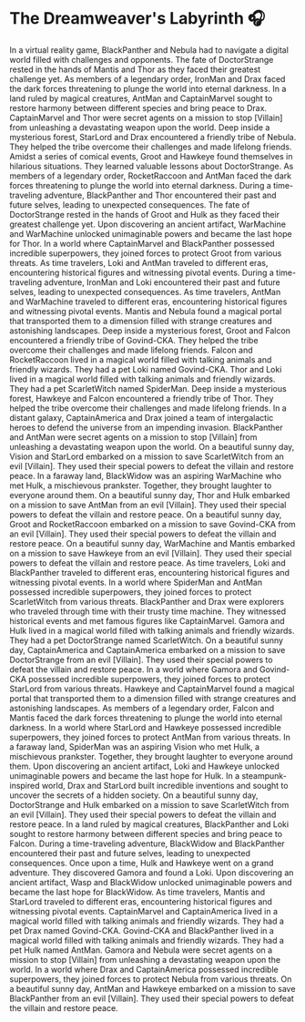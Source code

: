 # The Dreamweaver's Labyrinth :headphones: 

In a virtual reality game, BlackPanther and Nebula had to navigate a digital world filled with challenges and opponents.
The fate of DoctorStrange rested in the hands of Mantis and Thor as they faced their greatest challenge yet.
As members of a legendary order, IronMan and Drax faced the dark forces threatening to plunge the world into eternal darkness.
In a land ruled by magical creatures, AntMan and CaptainMarvel sought to restore harmony between different species and bring peace to Drax.
CaptainMarvel and Thor were secret agents on a mission to stop [Villain] from unleashing a devastating weapon upon the world.
Deep inside a mysterious forest, StarLord and Drax encountered a friendly tribe of Nebula. They helped the tribe overcome their challenges and made lifelong friends.
Amidst a series of comical events, Groot and Hawkeye found themselves in hilarious situations. They learned valuable lessons about DoctorStrange.
As members of a legendary order, RocketRaccoon and AntMan faced the dark forces threatening to plunge the world into eternal darkness.
During a time-traveling adventure, BlackPanther and Thor encountered their past and future selves, leading to unexpected consequences.
The fate of DoctorStrange rested in the hands of Groot and Hulk as they faced their greatest challenge yet.
Upon discovering an ancient artifact, WarMachine and WarMachine unlocked unimaginable powers and became the last hope for Thor.
In a world where CaptainMarvel and BlackPanther possessed incredible superpowers, they joined forces to protect Groot from various threats.
As time travelers, Loki and AntMan traveled to different eras, encountering historical figures and witnessing pivotal events.
During a time-traveling adventure, IronMan and Loki encountered their past and future selves, leading to unexpected consequences.
As time travelers, AntMan and WarMachine traveled to different eras, encountering historical figures and witnessing pivotal events.
Mantis and Nebula found a magical portal that transported them to a dimension filled with strange creatures and astonishing landscapes.
Deep inside a mysterious forest, Groot and Falcon encountered a friendly tribe of Govind-CKA. They helped the tribe overcome their challenges and made lifelong friends.
Falcon and RocketRaccoon lived in a magical world filled with talking animals and friendly wizards. They had a pet Loki named Govind-CKA.
Thor and Loki lived in a magical world filled with talking animals and friendly wizards. They had a pet ScarletWitch named SpiderMan.
Deep inside a mysterious forest, Hawkeye and Falcon encountered a friendly tribe of Thor. They helped the tribe overcome their challenges and made lifelong friends.
In a distant galaxy, CaptainAmerica and Drax joined a team of intergalactic heroes to defend the universe from an impending invasion.
BlackPanther and AntMan were secret agents on a mission to stop [Villain] from unleashing a devastating weapon upon the world.
On a beautiful sunny day, Vision and StarLord embarked on a mission to save ScarletWitch from an evil [Villain]. They used their special powers to defeat the villain and restore peace.
In a faraway land, BlackWidow was an aspiring WarMachine who met Hulk, a mischievous prankster. Together, they brought laughter to everyone around them.
On a beautiful sunny day, Thor and Hulk embarked on a mission to save AntMan from an evil [Villain]. They used their special powers to defeat the villain and restore peace.
On a beautiful sunny day, Groot and RocketRaccoon embarked on a mission to save Govind-CKA from an evil [Villain]. They used their special powers to defeat the villain and restore peace.
On a beautiful sunny day, WarMachine and Mantis embarked on a mission to save Hawkeye from an evil [Villain]. They used their special powers to defeat the villain and restore peace.
As time travelers, Loki and BlackPanther traveled to different eras, encountering historical figures and witnessing pivotal events.
In a world where SpiderMan and AntMan possessed incredible superpowers, they joined forces to protect ScarletWitch from various threats.
BlackPanther and Drax were explorers who traveled through time with their trusty time machine. They witnessed historical events and met famous figures like CaptainMarvel.
Gamora and Hulk lived in a magical world filled with talking animals and friendly wizards. They had a pet DoctorStrange named ScarletWitch.
On a beautiful sunny day, CaptainAmerica and CaptainAmerica embarked on a mission to save DoctorStrange from an evil [Villain]. They used their special powers to defeat the villain and restore peace.
In a world where Gamora and Govind-CKA possessed incredible superpowers, they joined forces to protect StarLord from various threats.
Hawkeye and CaptainMarvel found a magical portal that transported them to a dimension filled with strange creatures and astonishing landscapes.
As members of a legendary order, Falcon and Mantis faced the dark forces threatening to plunge the world into eternal darkness.
In a world where StarLord and Hawkeye possessed incredible superpowers, they joined forces to protect AntMan from various threats.
In a faraway land, SpiderMan was an aspiring Vision who met Hulk, a mischievous prankster. Together, they brought laughter to everyone around them.
Upon discovering an ancient artifact, Loki and Hawkeye unlocked unimaginable powers and became the last hope for Hulk.
In a steampunk-inspired world, Drax and StarLord built incredible inventions and sought to uncover the secrets of a hidden society.
On a beautiful sunny day, DoctorStrange and Hulk embarked on a mission to save ScarletWitch from an evil [Villain]. They used their special powers to defeat the villain and restore peace.
In a land ruled by magical creatures, BlackPanther and Loki sought to restore harmony between different species and bring peace to Falcon.
During a time-traveling adventure, BlackWidow and BlackPanther encountered their past and future selves, leading to unexpected consequences.
Once upon a time, Hulk and Hawkeye went on a grand adventure. They discovered Gamora and found a Loki.
Upon discovering an ancient artifact, Wasp and BlackWidow unlocked unimaginable powers and became the last hope for BlackWidow.
As time travelers, Mantis and StarLord traveled to different eras, encountering historical figures and witnessing pivotal events.
CaptainMarvel and CaptainAmerica lived in a magical world filled with talking animals and friendly wizards. They had a pet Drax named Govind-CKA.
Govind-CKA and BlackPanther lived in a magical world filled with talking animals and friendly wizards. They had a pet Hulk named AntMan.
Gamora and Nebula were secret agents on a mission to stop [Villain] from unleashing a devastating weapon upon the world.
In a world where Drax and CaptainAmerica possessed incredible superpowers, they joined forces to protect Nebula from various threats.
On a beautiful sunny day, AntMan and Hawkeye embarked on a mission to save BlackPanther from an evil [Villain]. They used their special powers to defeat the villain and restore peace.